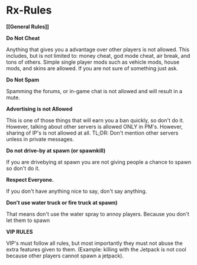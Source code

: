# Rx-Rules

 **[[General Rules]]**

**Do Not Cheat**

Anything that gives you a advantage over other players is not allowed. This includes, but is not limited to: money cheat, god mode cheat, air break, and tons of others. Simple single player mods such as vehicle mods, house mods, and skins are allowed. If you are not sure of something just ask.      

**Do Not Spam**

Spamming the forums, or in-game chat is not allowed and will result in a mute.     

**Advertising is not Allowed**

This is one of those things that will earn you a ban quickly, so don't do it. However, talking about other servers is allowed ONLY in PM's. However, sharing of IP's is not allowed at all. TL;DR: Don't mention other servers unless in private messages.      

**Do not drive-by at spawn (or spawnkill)**

If you are drivebying at spawn you are not giving people a chance to spawn so don't do it.      

**Respect Everyone.**

If you don't have anything nice to say, don't say anything.      

**Don't use water truck or fire truck at spawn)** 

That means don't use the water spray to annoy players. Because you don't let them to spawn   

**VIP RULES** 

VIP's must follow all rules, but most importantly they must not abuse the extra features given to them. (Example: killing with the Jetpack is not cool because other players cannot spawn a jetpack).
